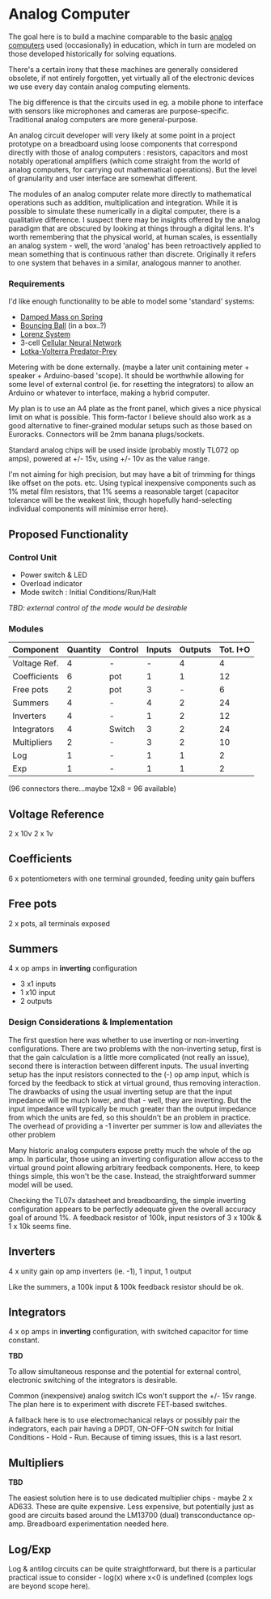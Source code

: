 # Analog Computer

The goal here is to build a machine comparable to the basic [analog computers](https://en.wikipedia.org/wiki/Analog_computer) used (occasionally) in education, which in turn are modeled on those developed historically for solving equations.

There's a certain irony that these machines are generally considered obsolete, if not entirely forgotten, yet virtually all of the electronic devices we use every day contain analog computing elements.

The big difference is that the circuits used in eg. a mobile phone to interface with sensors like microphones and cameras are purpose-specific. Traditional analog computers are more general-purpose.

An analog circuit developer will very likely at some point in a project prototype on a breadboard using loose components that correspond directly with those of analog computers : resistors, capacitors and most notably operational amplifiers (which come straight from the world of analog computers, for carrying out mathematical operations). But the level of granularity and user interface are somewhat different.  

The modules of an analog computer relate more directly to mathematical operations such as addition, multiplication and integration. While it is possible to simulate these numerically in a digital computer, there is a qualitative difference. I suspect there may be insights offered by the analog paradigm that are obscured by looking at things through a digital lens.
It's worth remembering that the physical world, at human scales, is essentially an analog system - well, the word 'analog' has been retroactively applied to mean something that is continuous rather than discrete. Originally it refers to one system that behaves in a similar, analogous manner to another.  

### Requirements

I'd like enough functionality to be able to model some 'standard' systems:

* [Damped Mass on Spring](https://en.wikipedia.org/wiki/Mass-spring-damper_model)
* [Bouncing Ball](https://en.wikipedia.org/wiki/Bouncing_ball) (in a box..?)
* [Lorenz System](https://en.wikipedia.org/wiki/Lorenz_system)
* 3-cell [Cellular Neural Network](https://en.wikipedia.org/wiki/Cellular_neural_network)
* [Lotka-Volterra Predator-Prey](https://en.wikipedia.org/wiki/Lotka%E2%80%93Volterra_equations)

Metering with be done externally. (maybe a later unit containing meter + speaker + Arduino-based 'scope). It should be worthwhile allowing for some level of external control (ie. for resetting the integrators) to allow an Arduino or whatever to interface, making a hybrid computer.

My plan is to use an A4 plate as the front panel, which gives a nice physical limit on what is possible. This form-factor I believe should also work as a good alternative to finer-grained modular setups such as those based on Euroracks. Connectors will be 2mm banana plugs/sockets.

Standard analog chips will be used inside (probably mostly TL072 op amps), powered at +/- 15v, using +/- 10v as the value range.

I'm not aiming for high precision, but may have a bit of trimming for things like offset on the pots. etc. Using typical inexpensive components such as 1% metal film resistors, that 1% seems a reasonable target (capacitor tolerance will be the weakest link, though hopefully hand-selecting individual components will minimise error here).

## Proposed Functionality

### Control Unit

* Power switch & LED
* Overload indicator
* Mode switch : Initial Conditions/Run/Halt

*TBD: external control of the mode would be desirable*

### Modules

| Component    | Quantity | Control  | Inputs | Outputs | Tot. I+O |
| ------------ | -------- | -------- | ------ | ------- | -------- |
| Voltage Ref. | 4        | -        | -      | 4       | 4        |
| Coefficients | 6        | pot      | 1      | 1       | 12       |
| Free pots    | 2        | pot      | 3      | -       | 6        |
| Summers      | 4        | -        | 4      | 2       | 24       |
| Inverters    | 4        | -        | 1      | 2       | 12       |
| Integrators  | 4        | Switch   | 3      | 2       | 24       |
| Multipliers  | 2        | -        | 3      | 2       | 10       |
| Log          | 1        | -        | 1      | 1       | 2        |
| Exp          | 1        | -        | 1      | 1       | 2        |

(96 connectors there...maybe 12x8 = 96 available)

## Voltage Reference

2 x 10v
2 x 1v

## Coefficients

6 x potentiometers with one terminal grounded, feeding unity gain buffers

## Free pots

2 x pots, all terminals exposed

## Summers

4 x op amps in **inverting** configuration

* 3 x1 inputs
* 1 x10 input
* 2 outputs

### Design Considerations & Implementation

The first question here was whether to use inverting or non-inverting configurations. There are two problems with the non-inverting setup, first is that the gain calculation is a little more complicated (not really an issue), second there is interaction between different inputs. The usual inverting setup has the input resistors connected to the (-) op amp input, which is forced by the feedback to stick at virtual ground, thus removing interaction. The drawbacks of using the usual inverting setup are that the input impedance will be much lower, and that - well, they are inverting. But the input impedance will typically be much greater than the output impedance from which the units are fed, so this shouldn't be an problem in practice. The overhead of providing a -1 inverter per summer is low and alleviates the other problem

Many historic analog computers expose pretty much the whole of the op amp. In particular, those using an inverting configuration allow access to the virtual ground point allowing arbitrary feedback components. Here, to keep things simple, this won't be the case. Instead, the straightforward summer model will be used.

Checking the TL07x datasheet and breadboarding, the simple inverting configuration appears to be perfectly adequate given the overall accuracy goal of around 1%. A feedback resistor of 100k, input resistors of 3 x 100k & 1 x 10k seems fine.

## Inverters

4 x unity gain op amp inverters (ie. -1), 1 input, 1 output

Like the summers, a 100k input & 100k feedback resistor should be ok.

## Integrators

4 x op amps in **inverting** configuration, with switched capacitor for time constant.

**TBD**

To allow simultaneous response and the potential for external control, electronic switching of the integrators is desirable.

Common (inexpensive) analog switch ICs won't support the +/- 15v range. The plan here is to experiment with discrete FET-based switches.  

A fallback here is to use electromechanical relays or possibly pair the indegrators, each pair having a DPDT, ON-OFF-ON switch for Initial Conditions - Hold - Run. Because of timing issues, this is a last resort.

## Multipliers

**TBD**

The easiest solution here is to use dedicated multiplier chips - maybe 2 x AD633. These are quite expensive.
Less expensive, but potentially just as good are circuits based around the LM13700 (dual) transconductance op-amp.
Breadboard experimentation needed here.

## Log/Exp

Log & antilog circuits can be quite straightforward, but there is a particular practical issue to consider - log(x) where x<0 is undefined (complex logs are beyond scope here).
